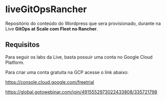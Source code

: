 # liveGitOpsRancher
Repositório do conteúdo do Wordpress que sera provisionado, durante na Live **GitOps at Scale com Fleet no Rancher**.

## Requisitos
Para seguir os labs da Live, basta possuir uma conta no Google Cloud Platform.

Para criar uma conta gratuita na GCP acesse o link abaixo:

https://console.cloud.google.com/freetrial


https://global.gotowebinar.com/join/4915552973022433808/335721798

